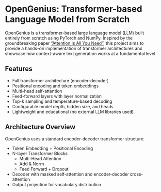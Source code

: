 # OpenGenius: Transformer-based Language Model from Scratch

OpenGenius is a transformer-based large language model (LLM) built entirely from scratch using PyTorch and NumPy. Inspired by the groundbreaking paper [“Attention is All You Need”](https://arxiv.org/abs/1706.03762), this project aims to provide a hands-on implementation of transformer architectures and showcase how context-aware text generation works at a fundamental level.

## Features

- Full transformer architecture (encoder-decoder)
- Positional encoding and token embeddings
- Multi-head self-attention
- Feed-forward layers with layer normalization
- Top-k sampling and temperature-based decoding
- Configurable model depth, hidden size, and heads
- Lightweight and educational (no external LLM libraries used)

## Architecture Overview

OpenGenius uses a standard encoder-decoder transformer structure:
- Token Embedding + Positional Encoding
- N-layer Transformer Blocks
  - Multi-Head Attention
  - Add & Norm
  - Feed Forward + Dropout
- Decoder with masked self-attention and encoder-decoder cross-attention
- Output projection for vocabulary distribution
